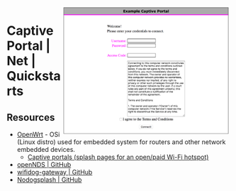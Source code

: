 <img src="assets/Captive_Portal.png" alt="Captive Portal example screenshot" style="width: 380px;" align="right">

# Captive Portal | Net | Quickstarts

## Resources
- [OpenWrt](https://openwrt.org/) - OSi (Linux distro) used for embedded system for routers and other network embedded devices.
    - [Captive portals (splash pages for an open/paid Wi-Fi hotspot)](https://openwrt.org/docs/guide-user/services/captive-portal/start)
- [openNDS | GitHub](https://github.com/openNDS/openNDS)
- [wifidog-gateway | GitHub](https://github.com/wifidog/wifidog-gateway)
- [Nodogsplash | GitHub](https://github.com/nodogsplash/nodogsplash)
